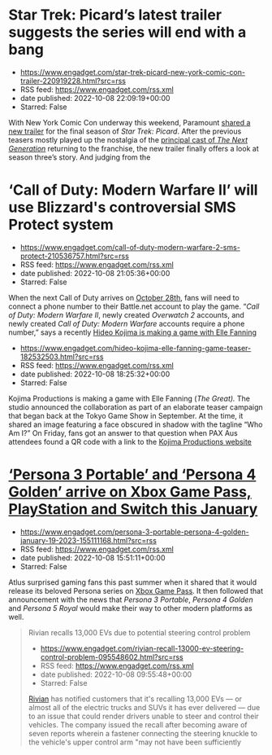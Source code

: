 # Star Trek: Picard’s latest trailer suggests the series will end with a bang
 - https://www.engadget.com/star-trek-picard-new-york-comic-con-trailer-220919228.html?src=rss
 - RSS feed: https://www.engadget.com/rss.xml
 - date published: 2022-10-08 22:09:19+00:00
 - Starred: False

<p>With New York Comic Con underway this weekend, Paramount <a href="https://youtu.be/wo2V1cSVj-w">shared a new trailer</a> for the final season of <em>Star Trek: Picard</em>. After the previous teasers mostly played up the nostalgia of the <a href="https://www.engadget.com/star-trek-picard-teaser-221125413.html"><ins>principal cast of </ins><em><ins>The Next Generation</ins></em></a> returning to the franchise, the new trailer finally offers a look at season three’s story. And judging from the 

# ‘Call of Duty: Modern Warfare II’ will use Blizzard's controversial SMS Protect system
 - https://www.engadget.com/call-of-duty-modern-warfare-2-sms-protect-210536757.html?src=rss
 - RSS feed: https://www.engadget.com/rss.xml
 - date published: 2022-10-08 21:05:36+00:00
 - Starred: False

<p>When the next Call of Duty arrives on <a href="https://www.engadget.com/call-of-duty-modern-warfare-ii-pre-order-early-campaign-150120749.html"><ins>October 28th</ins></a>, fans will need to connect a phone number to their Battle.net account to play the game. “<em>Call of Duty: Modern Warfare II</em>, newly created <em>Overwatch 2</em> accounts, and newly created <em>Call of Duty: Modern Warfare</em> accounts require a phone number,” says a recently <a href="https://us.battle.net/support/en/a

# Hideo Kojima is making a game with Elle Fanning
 - https://www.engadget.com/hideo-kojima-elle-fanning-game-teaser-182532503.html?src=rss
 - RSS feed: https://www.engadget.com/rss.xml
 - date published: 2022-10-08 18:25:32+00:00
 - Starred: False

<p>Kojima Productions is making a game with Elle Fanning (<em>The Great). </em>The studio announced the collaboration as part of an elaborate teaser campaign that began back at the Tokyo Game Show in September. At the time, it shared an image featuring a face obscured in shadow with the tagline “Who Am I?” On Friday, fans got an answer to that question when PAX Aus attendees found a QR code with a link to the <a href="https://www.kojimaproductions.jp/CA8M9GKX1P60"><ins>Kojima Productions website

# ‘Persona 3 Portable’ and ‘Persona 4 Golden’ arrive on Xbox Game Pass, PlayStation and Switch this January
 - https://www.engadget.com/persona-3-portable-persona-4-golden-january-19-2023-155111168.html?src=rss
 - RSS feed: https://www.engadget.com/rss.xml
 - date published: 2022-10-08 15:51:11+00:00
 - Starred: False

<p>Atlus surprised gaming fans this past summer when it shared that it would release its beloved Persona series on <a href="https://www.engadget.com/persona-3-persona-4-and-persona-5-xbox-game-pass-183524330.html"><ins>Xbox Game Pass</ins></a>. It then followed that announcement with the news that <em>Persona 3 Portable</em>, <em>Persona 4 Golden</em> and <em>Persona 5 Royal</em> would make their way to other modern platforms as well.</p><div id="e168732e6d804fec8799cf168e457258"><blockquote cla

# Rivian recalls 13,000 EVs due to potential steering control problem
 - https://www.engadget.com/rivian-recall-13000-ev-steering-control-problem-095548602.html?src=rss
 - RSS feed: https://www.engadget.com/rss.xml
 - date published: 2022-10-08 09:55:48+00:00
 - Starred: False

<p><a href="https://www.engadget.com/rivian-r1t-electric-truck-review-150019762.html">Rivian</a> has notified customers that it's recalling 13,000 EVs — or almost all of the electric trucks and SUVs it has ever delivered — due to an issue that could render drivers unable to steer and control their vehicles. The company issued the recall after becoming aware of seven reports wherein a fastener connecting the steering knuckle to the vehicle's upper control arm &quot;may not have been sufficiently 
